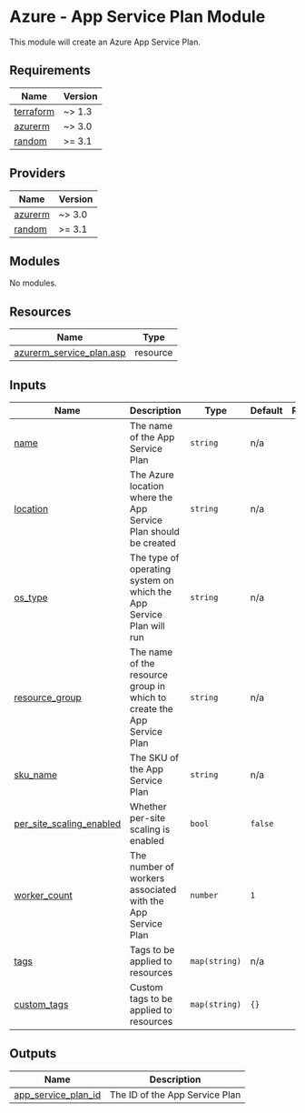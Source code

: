 # Azure - App Service Plan Module
This module will create an Azure App Service Plan.

<!--- BEGIN_TF_DOCS --->
## Requirements

 Name | Version |
------|---------|
 <a name="requirement_terraform"></a> [terraform](#requirement\_terraform) | ~> 1.3 |
 <a name="requirement_azurerm"></a> [azurerm](#requirement\_azurerm) | ~> 3.0 |
 <a name="requirement_random"></a> [random](#requirement\_random) | >= 3.1 |

## Providers

 Name | Version |
------|---------|
 <a name="provider_azurerm"></a> [azurerm](#provider\_azurerm) | ~> 3.0 |
 <a name="provider_random"></a> [random](#provider\_random) | >= 3.1 |

## Modules

No modules.

## Resources

 Name | Type |
------|------|
 [azurerm_service_plan.asp](https://registry.terraform.io/providers/hashicorp/azurerm/latest/docs/resources/service_plan) | resource |

## Inputs

 Name | Description | Type | Default | Required |
------|-------------|------|---------|:--------:|
 <a name="input_name"></a> [name](#input\_name) | The name of the App Service Plan | `string` | n/a | yes |
 <a name="input_location"></a> [location](#input\_location) | The Azure location where the App Service Plan should be created | `string` | n/a | yes |
 <a name="input_os_type"></a> [os_type](#input\_os_type) | The type of operating system on which the App Service Plan will run | `string` | n/a | yes |
 <a name="input_resource_group"></a> [resource\_group](#input\_resource\_group) | The name of the resource group in which to create the App Service Plan | `string` | n/a | yes |
 <a name="input_sku_name"></a> [sku_name](#input\_sku_name) | The SKU of the App Service Plan | `string` | n/a | yes |
 <a name="input_per_site_scaling_enabled"></a> [per_site_scaling_enabled](#input\_per_site_scaling_enabled) | Whether per-site scaling is enabled | `bool` | `false` | no |
 <a name="input_worker_count"></a> [worker_count](#input\_worker_count) | The number of workers associated with the App Service Plan | `number` | `1` | no |
 <a name="input_tags"></a> [tags](#input\_tags) | Tags to be applied to resources | `map(string)` | n/a | yes |
 <a name="input_custom_tags"></a> [custom_tags](#input\_custom\_tags) | Custom tags to be applied to resources | `map(string)` | `{}` | no |

## Outputs

 Name | Description |
------|-------------|
 <a name="output_app_service_plan_id"></a> [app_service_plan_id](#output\_app_service_plan_id) | The ID of the App Service Plan |

<!--- END_TF_DOCS --->